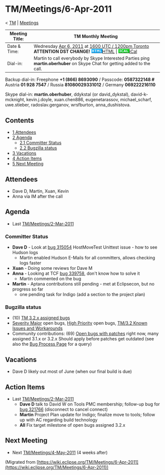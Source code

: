 

TM/Meetings/6-Apr-2011
======================

< [TM](/TM "TM")‎ | [Meetings](/TM/Meetings "TM/Meetings")

| Meeting Title: | **TM Monthly Meeting** |
| --- | --- |
| Date & Time: | Wednesday [Apr 6, 2011](/index.php?title=Apr_6,_2011&action=edit&redlink=1 "Apr 6, 2011 (page does not exist)") at [1600 UTC / 1200pm Toronto](http://www.timeanddate.com/worldclock/fixedtime.html?month=4&day=6&year=2011&hour=16&min=00&sec=0&p1=0) **ATTENTION DST CHANGE!**   ![Html.gif](./images/Html.gif)[HTML](http://www.google.com/calendar/embed?src=vn70im36r00qeusu8nme50cils@group.calendar.google.com&ctz=Canada/Toronto) \| ![Ical.gif](./images/Ical.gif)[iCal](http://www.google.com/calendar/ical/vn70im36r00qeusu8nme50cils@group.calendar.google.com/public/basic.ics) |
| Dial-in: | Martin to call everybody by Skype   Interested Parties ping **martin.oberhuber** on Skype Chat for getting added to the call. |

Backup dial-in: Freephone **+1 (866) 8693090** / Passcode: **0587322148 #**  
Austria **01 928 7547** / Russia **81080029331012** / Germany **069222216110**

Skype dial-in: **martin.oberhuber**, ddykstal (or david\_dykstal), david-k-mcknight, kevin.j.doyle, xuan.chen886, eugenetarassov, michael\_scharf, uwe.stieber, radoslav.gerganov, wrsfburton, anna_dushistova.  

Contents
--------

*   [1 Attendees](#Attendees)
*   [2 Agenda](#Agenda)
    *   [2.1 Committer Status](#Committer-Status)
    *   [2.2 Bugzilla status](#Bugzilla-status)
*   [3 Vacations](#Vacations)
*   [4 Action Items](#Action-Items)
*   [5 Next Meeting](#Next-Meeting)

Attendees
---------

*   Dave D, Martin, Xuan, Kevin
*   Anna via IM after the call

Agenda
------

*   Last [TM/Meetings/2-Mar-2011](/TM/Meetings/2-Mar-2011 "TM/Meetings/2-Mar-2011")

### Committer Status

*   **Dave D** \- Look at [bug 315054](https://bugs.eclipse.org/bugs/show_bug.cgi?id=315054) HostMoveTest Unittest issue - how to see Hudson logs
    *   Martin enabled Hudson E-Mails for all committers, allows checking logs faster
*   **Xuan** \- Doing some reviews for Dave M
*   **Anna** \- Looking at TCF [bug 339758](https://bugs.eclipse.org/bugs/show_bug.cgi?id=339758), don't know how to solve it
    *   Martin commented on the bug
*   **Martin** \- Aptana contributions still pending - met at Eclipsecon, but no progress so far
    *   one pending task for Indigo (add a section to the project plan)

  

### Bugzilla status

*   (10) [TM 3.2.x assigned bugs](https://bugs.eclipse.org/bugs/buglist.cgi?field0-0-0=target_milestone;query_format=advanced;bug_status=UNCONFIRMED;bug_status=NEW;bug_status=ASSIGNED;bug_status=REOPENED;type0-0-0=substring;value0-0-0=3.2;product=Target%20Management)
*   [Severity Major](https://bugs.eclipse.org/bugs/buglist.cgi?query_format=advanced&product=Target+Management&bug_status=UNCONFIRMED&bug_status=NEW&bug_status=ASSIGNED&bug_status=REOPENED&bug_severity=blocker&bug_severity=critical&bug_severity=major&cmdtype=doit) open bugs, [High Priority](https://bugs.eclipse.org/bugs/buglist.cgi?query_format=advanced&product=Target+Management&bug_status=UNCONFIRMED&bug_status=NEW&bug_status=ASSIGNED&bug_status=REOPENED&cmdtype=doit&field0-0-0=priority&type0-0-0=regexp&value0-0-0=P%5B12%5D&field0-0-1=bug_severity&type0-0-1=regexp&value0-0-1=blocker%7Ccritical%7Cmajor) open bugs, [TM/3.2 Known Issues and Workarounds](/TM/3.2_Known_Issues_and_Workarounds "TM/3.2 Known Issues and Workarounds")
*   Community contributions: (69) [Open bugs with patches](https://bugs.eclipse.org/bugs/buglist.cgi?query_format=advanced&product=Target+Management&bug_status=UNCONFIRMED&bug_status=NEW&bug_status=ASSIGNED&bug_status=REOPENED&cmdtype=doit&field0-0-0=attachments.ispatch&type0-0-0=equals&value0-0-0=1) right now, many assigned 3.1.x or 3.2.x Should apply before patches get outdated (see also the [Bug Process Page](https://www.eclipse.org/dsdp/tm/development/bug_process.php) for a query)

Vacations
---------

*   Dave D likely out most of June (when our final build is due)

Action Items
------------

*   Last [TM/Meetings/2-Mar-2011](/TM/Meetings/2-Mar-2011 "TM/Meetings/2-Mar-2011")
    *   **Dave D** talk to David W on Tools PMC membership; follow-up bug for [bug 321766](https://bugs.eclipse.org/bugs/show_bug.cgi?id=321766) (disconnect to cancel connect)
    *   **Martin** Project Plan update for Indigo; finalize move to tools; follow up with AC regarding build technology
    *   **All** Fix target milestone of open bugs assigned 3.2.x

  

Next Meeting
------------

*   Next [TM/Meetings/4-May-2011](/TM/Meetings/4-May-2011 "TM/Meetings/4-May-2011") (4 weeks after)


(Migrated from [https://wiki.eclipse.org/TM/Meetings/6-Apr-2011](https://wiki.eclipse.org/TM/Meetings/6-Apr-2011))